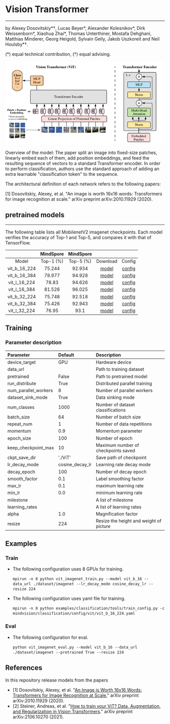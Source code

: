 # Vision Transformer

***

by Alexey Dosovitskiy\*†, Lucas Beyer\*, Alexander Kolesnikov\*, Dirk
Weissenborn\*, Xiaohua Zhai\*, Thomas Unterthiner, Mostafa Dehghani, Matthias
Minderer, Georg Heigold, Sylvain Gelly, Jakob Uszkoreit and Neil Houlsby\*†.

(\*) equal technical contribution, (†) equal advising.

![Figure 1 from paper](images/vit_architecture.png)

Overview of the model: The paper split an image into fixed-size patches, linearly embed each of them, add position embeddings, and feed the resulting sequence of vectors to a standard Transformer encoder. In order to perform classification, authors use the standard approach of adding an extra learnable "classification token" to the sequence.

The architectural definition of each network refers to the following papers:

[1] Dosovitskiy, Alexey, et al. "An image is worth 16x16 words: Transformers for image recognition at scale." arXiv preprint arXiv:2010.11929 (2020).

## pretrained models

***

The following table lists all MobilenetV2 imagenet checkpoints. Each model verifies the accuracy
of Top-1 and Top-5, and compares it with that of TensorFlow.

|  | MindSpore | MindSpore || |
|:-----:|:---------:|:--------:|:---------:|:---------:|
| Model | Top-1 (%) | Top-5 (%) |  Download | Config |
| vit_b_16_224 | 75.244 | 92.934 | [model](https://download.mindspore.cn/vision/classification/vit_b_16_224.ckpt) | [config](../../../mindvision/classification/config/vit/vit_b_16_224.yaml) |
| vit_b_16_384 | 78.977 | 94.928 | [model](https://download.mindspore.cn/vision/classification/vit_b_16_384.ckpt) | [config](../../../mindvision/classification/config/vit/vit_b_16_384.yaml) |
| vit_l_16_224 | 78.83 | 94.626 | [model](https://download.mindspore.cn/vision/classification/vit_l_16_224.ckpt) | [config](../../../mindvision/classification/config/vit/vit_l_16_224.yaml) |
| vit_l_16_384 | 81.526 | 96.025 | [model](https://download.mindspore.cn/vision/classification/vit_l_16_384.ckpt) | [config](../../../mindvision/classification/config/vit/vit_l_16_384.yaml) |
| vit_b_32_224 | 75.748 | 92.518 | [model](https://download.mindspore.cn/vision/classification/vit_b_32_224_tv.ckpt) | [config](../../../mindvision/classification/config/vit/vit_b_32_224.yaml) |
| vit_b_32_384 | 75.426 | 92.943 | [model](https://download.mindspore.cn/vision/classification/vit_b_32_384.ckpt) | [config](../../../mindvision/classification/config/vit/vit_b_32_384.yaml) |
| vit_l_32_224 | 76.95 | 93.1 | [model](https://download.mindspore.cn/vision/classification/vit_l_32_224_tv.ckpt) | [config](../../../mindvision/classification/config/vit/vit_l_32_224.yaml) |

## Training

### Parameter description

| Parameter | Default | Description |
|:-----|:---------|:--------|
| device_target | GPU | Hardware device |
| data_url |  | Path to training dataset |
| pretrained | False | Path to pretrained model |
| run_distribute | True | Distributed parallel training |
| num_parallel_workers | 8 | Number of parallel workers |
| dataset_sink_mode | True | Data sinking mode |
| num_classes | 1000 | Number of dataset classifications |
| batch_size | 64 | Number of batch size |
| repeat_num | 1 | Number of data repetitions |
| momentum | 0.9 | Momentum parameter |
| epoch_size | 100 | Number of epoch |
| keep_checkpoint_max | 10 | Maximum number of checkpoints saved |
| ckpt_save_dir | './ViT' | Save path of checkpoint |
| lr_decay_mode | cosine_decay_lr | Learning rate decay mode |
| decay_epoch | 100 | Number of decay epoch |
| smooth_factor | 0.1 | Label smoothing factor |
| max_lr | 0.1 | maximum learning rate |
| min_lr | 0.0 | minimum learning rate |
| milestone |  | A list of milestone |
| learning_rates |  | A list of learning rates |
| alpha | 1.0 | Magnification factor |
| resize | 224 | Resize the height and weight of picture |

## Examples

### Train

- The following configuration uses 8 GPUs for training.

  ```shell
  mpirun -n 8 python vit_imagenet_train.py --model vit_b_16 --data_url ./dataset/imagenet --lr_decay_mode cosine_decay_lr --resize 224
  ```

- The following configuration uses yaml file for training.

  ```shell
  mpirun -n 8 python examples/classification/tools/train_config.py -c mindvision/classification/config/vit/vit_b_16_224.yaml
  ```  

### Eval

- The following configuration for eval.

  ```shell
  python vit_imagenet_eval.py --model vit_b_16 --data_url ./dataset/imagenet --pretrained True --resize 224
  ```

## References

In this repository release models from the papers

- [1] Dosovitskiy, Alexey, et al. "[An Image is Worth 16x16 Words: Transformers for Image Recognition at Scale.](https://arxiv.org/abs/2010.11929)" arXiv preprint arXiv:2010.11929 (2020).
- [2] Steiner, Andreas, et al. "[How to train your ViT? Data, Augmentation, and Regularization in Vision Transformers](https://arxiv.org/abs/2106.10270)." arXiv preprint arXiv:2106.10270 (2021).

